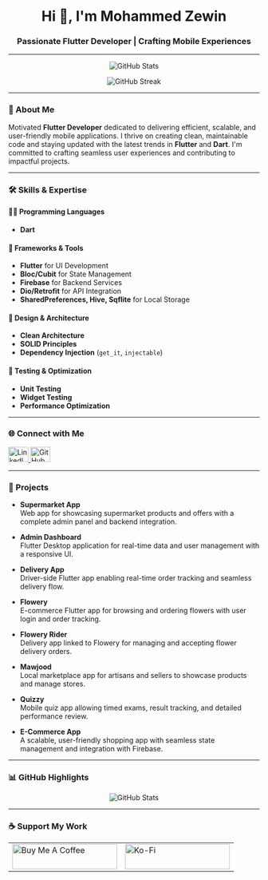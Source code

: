 <h1 align="center">Hi 👋, I'm Mohammed Zewin</h1>
<h3 align="center">Passionate Flutter Developer | Crafting Mobile Experiences</h3>

---

<p align="center">
  <img src="https://github-readme-stats.vercel.app/api?username=mohamedzewin01&show_icons=true&theme=radical&hide=c,cpp" alt="GitHub Stats" />
</p>

<p align="center">
  <img src="https://github-readme-streak-stats.herokuapp.com/?user=mohamedzewin01&theme=radical" alt="GitHub Streak" />
</p>

---

### 🌟 About Me

Motivated **Flutter Developer** dedicated to delivering efficient, scalable, and user-friendly mobile applications. I thrive on creating clean, maintainable code and staying updated with the latest trends in **Flutter** and **Dart**. I'm committed to crafting seamless user experiences and contributing to impactful projects.

---

### 🛠️ Skills & Expertise

#### 👨‍💻 Programming Languages
- **Dart**

#### 🌟 Frameworks & Tools
- **Flutter** for UI Development
- **Bloc/Cubit** for State Management
- **Firebase** for Backend Services
- **Dio/Retrofit** for API Integration
- **SharedPreferences, Hive, Sqflite** for Local Storage

#### 🎨 Design & Architecture
- **Clean Architecture** 
- **SOLID Principles**
- **Dependency Injection** (`get_it`, `injectable`)

#### 🧪 Testing & Optimization
- **Unit Testing**
- **Widget Testing**
- **Performance Optimization**

---

### 🌐 Connect with Me
<p align="left">
  <a href="https://www.linkedin.com/in/mohammed-zewin-55927226a" target="_blank">
    <img src="https://raw.githubusercontent.com/rahuldkjain/github-profile-readme-generator/master/src/images/icons/Social/linked-in-alt.svg" alt="LinkedIn" height="30" width="40" />
  </a>
  <a href="https://github.com/mohamedzewin01" target="_blank">
    <img src="https://cdn.jsdelivr.net/npm/simple-icons@3.0.1/icons/github.svg" alt="GitHub" height="30" width="40" />
  </a>
</p>

---

### 🚀 Projects

- **Supermarket App**  
  Web app for showcasing supermarket products and offers with a complete admin panel and backend integration.

- **Admin Dashboard**  
  Flutter Desktop application for real-time data and user management with a responsive UI.

- **Delivery App**  
  Driver-side Flutter app enabling real-time order tracking and seamless delivery flow.

- **Flowery**  
  E-commerce Flutter app for browsing and ordering flowers with user login and order tracking.

- **Flowery Rider**  
  Delivery app linked to Flowery for managing and accepting flower delivery orders.

- **Mawjood**  
  Local marketplace app for artisans and sellers to showcase products and manage stores.

- **Quizzy**  
  Mobile quiz app allowing timed exams, result tracking, and detailed performance review.

- **E-Commerce App**  
  A scalable, user-friendly shopping app with seamless state management and integration with Firebase.


---

### 📊 GitHub Highlights



<p align="center">
  <img src="https://github-readme-stats.vercel.app/api?username=mohamedzewin01&show_icons=true&theme=radical&hide=cpp,c" alt="GitHub Stats" />
</p>

---

### ☕ Support My Work

<table>
  <tr>
    <td>
      <a href="https://www.buymeacoffee.com/mohammedzewin01" target="_blank">
        <img src="https://cdn.buymeacoffee.com/buttons/v2/default-yellow.png" height="50" width="210" alt="Buy Me A Coffee" />
      </a>
    </td>
    <td>
      <a href="https://ko-fi.com/mohamedzewin" target="_blank">
        <img src="https://cdn.ko-fi.com/cdn/kofi3.png?v=3" height="50" width="210" alt="Ko-Fi" />
      </a>
    </td>
  </tr>
</table>

